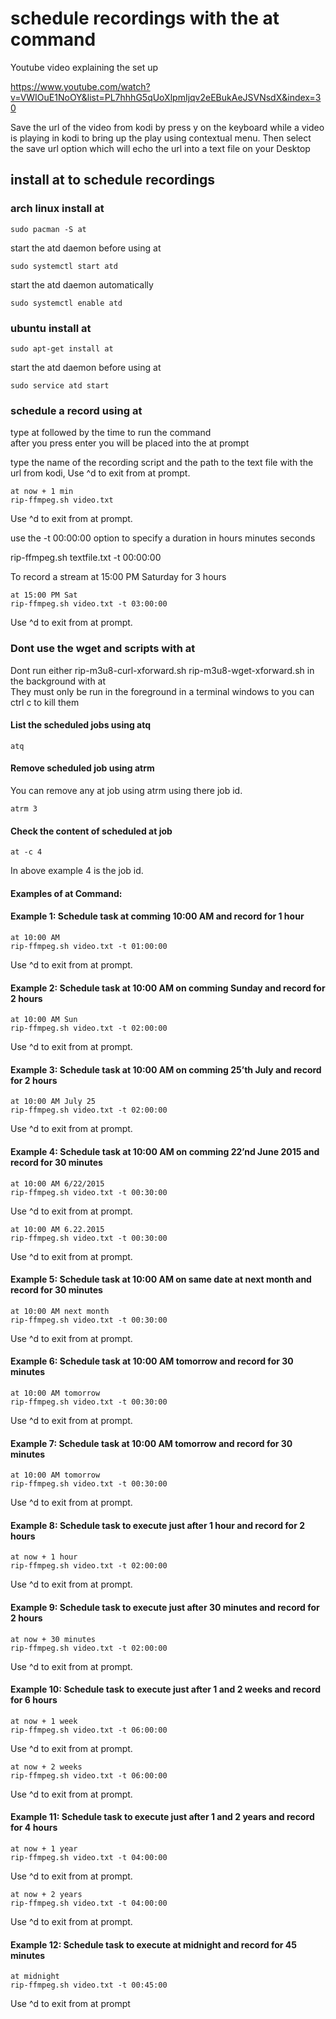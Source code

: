 # schedule recordings with the at command

Youtube video explaining the set up

https://www.youtube.com/watch?v=VWIOuE1NoOY&list=PL7hhhG5qUoXlpmIjqv2eEBukAeJSVNsdX&index=30

Save the url of the video from kodi by press y on the keyboard while a video is playing in kodi to bring up the play using contextual menu. 
Then select the save url option which will echo the url into a text file on your Desktop  

## install at to schedule recordings

### arch linux install at

	sudo pacman -S at


start the atd daemon before using at

	sudo systemctl start atd


start the atd daemon automatically

	sudo systemctl enable atd


### ubuntu install at

	sudo apt-get install at


start the atd daemon before using at


	sudo service atd start


### schedule a record using at

type at followed by the time to run the command  
after you press enter you will be placed into the at prompt  

type the name of the recording script and the path to the text file with the url from kodi, Use ^d to exit from at prompt.


	at now + 1 min
	rip-ffmpeg.sh video.txt

Use ^d to exit from at prompt.


use the -t 00:00:00 option to specify a duration in hours minutes seconds  

rip-ffmpeg.sh textfile.txt -t 00:00:00

To record a stream at 15:00 PM Saturday for 3 hours

	at 15:00 PM Sat
	rip-ffmpeg.sh video.txt -t 03:00:00

Use ^d to exit from at prompt.

### Dont use the wget and scripts with at

Dont run either rip-m3u8-curl-xforward.sh rip-m3u8-wget-xforward.sh in the background with at  
They must only be run in the foreground in a terminal windows to you can ctrl c to kill them


#### List the scheduled jobs using atq

	atq


#### Remove scheduled job using atrm

You can remove any at job using atrm using there job id.

	atrm 3

#### Check the content of scheduled at job

	at -c 4


In above example 4 is the job id.

#### Examples of at Command:


#### Example 1: Schedule task at comming 10:00 AM and record for 1 hour

	at 10:00 AM
	rip-ffmpeg.sh video.txt -t 01:00:00

Use ^d to exit from at prompt.


#### Example 2: Schedule task at 10:00 AM on comming Sunday and record for 2 hours

	at 10:00 AM Sun
	rip-ffmpeg.sh video.txt -t 02:00:00

Use ^d to exit from at prompt.


#### Example 3: Schedule task at 10:00 AM on comming 25’th July and record for 2 hours

	at 10:00 AM July 25
	rip-ffmpeg.sh video.txt -t 02:00:00

Use ^d to exit from at prompt.


#### Example 4: Schedule task at 10:00 AM on comming 22’nd June 2015 and record for 30 minutes  

	at 10:00 AM 6/22/2015
	rip-ffmpeg.sh video.txt -t 00:30:00

Use ^d to exit from at prompt.

	at 10:00 AM 6.22.2015
	rip-ffmpeg.sh video.txt -t 00:30:00

Use ^d to exit from at prompt.


#### Example 5: Schedule task at 10:00 AM on same date at next month and record for 30 minutes

	at 10:00 AM next month
	rip-ffmpeg.sh video.txt -t 00:30:00

Use ^d to exit from at prompt.


#### Example 6: Schedule task at 10:00 AM tomorrow and record for 30 minutes

	at 10:00 AM tomorrow
	rip-ffmpeg.sh video.txt -t 00:30:00

Use ^d to exit from at prompt.


#### Example 7: Schedule task at 10:00 AM tomorrow and record for 30 minutes

	at 10:00 AM tomorrow
	rip-ffmpeg.sh video.txt -t 00:30:00

Use ^d to exit from at prompt.


#### Example 8: Schedule task to execute just after 1 hour and record for 2 hours

	at now + 1 hour
	rip-ffmpeg.sh video.txt -t 02:00:00

Use ^d to exit from at prompt.


#### Example 9: Schedule task to execute just after 30 minutes and record for 2 hours

	at now + 30 minutes
	rip-ffmpeg.sh video.txt -t 02:00:00

Use ^d to exit from at prompt.


#### Example 10: Schedule task to execute just after 1 and 2 weeks and record for 6 hours

	at now + 1 week
	rip-ffmpeg.sh video.txt -t 06:00:00

Use ^d to exit from at prompt.

	at now + 2 weeks
	rip-ffmpeg.sh video.txt -t 06:00:00

Use ^d to exit from at prompt.


#### Example 11: Schedule task to execute just after 1 and 2 years and record for 4 hours

	at now + 1 year
	rip-ffmpeg.sh video.txt -t 04:00:00

Use ^d to exit from at prompt.

	at now + 2 years
	rip-ffmpeg.sh video.txt -t 04:00:00

Use ^d to exit from at prompt.

#### Example 12: Schedule task to execute at midnight and record for 45 minutes  

	at midnight
	rip-ffmpeg.sh video.txt -t 00:45:00

Use ^d to exit from at prompt







